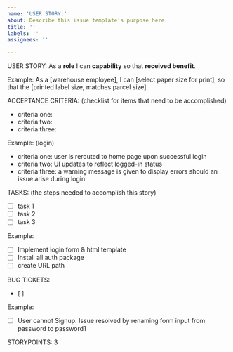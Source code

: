 ```yaml
---
name: 'USER STORY:'
about: Describe this issue template's purpose here.
title: ''
labels: ''
assignees: ''

---
```


USER STORY:
As a **role** I can **capability** so that **received benefit**.

Example:
As a [warehouse employee], I can [select paper size for print], so that the [printed label size, matches parcel size].

ACCEPTANCE CRITERIA:
(checklist for items that need to be accomplished)
- criteria one:
- criteria two:
- criteria three:

Example: (login)
- criteria one: user is rerouted to home page upon successful login
- criteria two: UI updates to reflect logged-in status
- criteria three: a warning message is given to display errors should an issue arise during login

TASKS:
(the steps needed to accomplish this story)
- [ ] task 1
- [ ] task 2
- [ ] task 3

Example:
- [ ] Implement login form & html template
- [ ] Install all auth package
- [ ] create URL path

BUG TICKETS:
- [ ] 

Example:
- [ ] User cannot Signup. Issue resolved by renaming form input from password to password1

STORYPOINTS: 3
